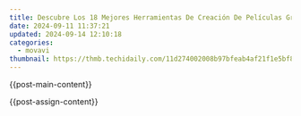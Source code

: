 ```yaml
---
title: Descubre Los 18 Mejores Herramientas De Creación De Películas Gratuitas Para Su PC Con Windows (Versiones 11, 8 O 7)
date: 2024-09-11 11:37:21
updated: 2024-09-14 12:10:18
categories:
  - movavi
thumbnail: https://thmb.techidaily.com/11d274002008b97bfeab4af21f1e5bf87fd22521ba3150e32071e917b571fac9.jpg
---
```


{{post-main-content}}

<ins class="adsbygoogle"
     style="display:block"
     data-ad-format="autorelaxed"
     data-ad-client="ca-pub-7571918770474297"
     data-ad-slot="1223367746"></ins>

{{post-assign-content}}

<ins class="adsbygoogle"
     style="display:block"
     data-ad-client="ca-pub-7571918770474297"
     data-ad-slot="8358498916"
     data-ad-format="auto"
     data-full-width-responsive="true"></ins>
